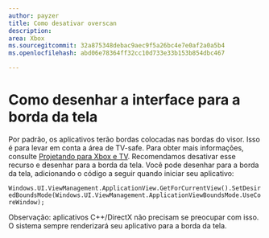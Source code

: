 ```yaml
---
author: payzer
title: Como desativar overscan
description: 
area: Xbox
ms.sourcegitcommit: 32a875348debac9aec9f5a26bc4e7e0af2a0a5b4
ms.openlocfilehash: abd06e78364ff32cc10d733e33b153b854dbc467

---
```


# Como desenhar a interface para a borda da tela   
Por padrão, os aplicativos terão bordas colocadas nas bordas do visor. Isso é para levar em conta a área de TV-safe. Para obter mais informações, consulte [Projetando para Xbox e TV](http://go.microsoft.com/fwlink/?LinkID=760736#tv-safe-area).  Recomendamos desativar esse recurso e desenhar para a borda da tela. Você pode desenhar para a borda da tela, adicionando o código a seguir quando iniciar seu aplicativo:
   
`Windows.UI.ViewManagement.ApplicationView.GetForCurrentView().SetDesiredBoundsMode(Windows.UI.ViewManagement.ApplicationViewBoundsMode.UseCoreWindow);`
   
Observação: aplicativos C++/DirectX não precisam se preocupar com isso. O sistema sempre renderizará seu aplicativo para a borda da tela.



<!--HONumber=Jun16_HO5-->


